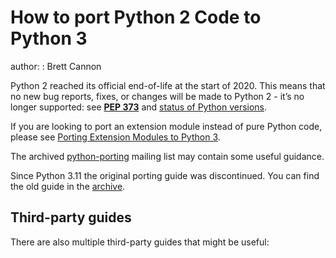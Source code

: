 How to port Python 2 Code to Python 3
=====================================

author:
:   Brett Cannon

Python 2 reached its official end-of-life at the start of 2020. This means
that no new bug reports, fixes, or changes will be made to Python 2 - it’s
no longer supported: see [**PEP 373**](https://peps.python.org/pep-0373/) and
[status of Python versions](https://devguide.python.org/versions).

If you are looking to port an extension module instead of pure Python code,
please see [Porting Extension Modules to Python 3](cporting.html#cporting-howto).

The archived [python-porting](https://mail.python.org/pipermail/python-porting/) mailing list may contain some useful guidance.

Since Python 3.11 the original porting guide was discontinued.
You can find the old guide in the
[archive](https://docs.python.org/3.10/howto/pyporting.html).

Third-party guides
------------------

There are also multiple third-party guides that might be useful:
